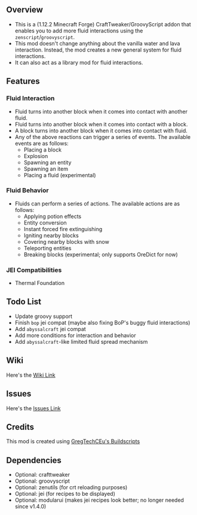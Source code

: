 ## Overview
- This is a (1.12.2 Minecraft Forge) CraftTweaker/GroovyScript addon that enables you to add more fluid interactions using the `zenscript`/`groovyscript`.
- This mod doesn't change anything about the vanilla water and lava interaction. Instead, the mod creates a new general system for fluid interactions.
- It can also act as a library mod for fluid interactions.

## Features
### Fluid Interaction
- Fluid turns into another block when it comes into contact with another fluid.
- Fluid turns into another block when it comes into contact with a block.
- A block turns into another block when it comes into contact with fluid. 
- Any of the above reactions can trigger a series of events. The available events are as follows:
  - Placing a block
  - Explosion
  - Spawning an entity
  - Spawning an item
  - Placing a fluid (experimental)
### Fluid Behavior
- Fluids can perform a series of actions. The available actions are as follows:
  - Applying potion effects
  - Entity conversion
  - Instant forced fire extinguishing
  - Igniting nearby blocks
  - Covering nearby blocks with snow
  - Teleporting entities
  - Breaking blocks (experimental; only supports OreDict for now)
### JEI Compatibilities
- Thermal Foundation

## Todo List
- Update groovy support
- Finish `bop` jei compat (maybe also fixing BoP's buggy fluid interactions)
- Add `abyssalcraft` jei compat
- Add more conditions for interaction and behavior
- Add `abyssalcraft`-like limited fluid spread mechanism

## Wiki
Here's the [Wiki Link](https://github.com/tttsaurus/Fluid-Interaction-Tweaker/wiki)

## Issues
Here's the [Issues Link](https://github.com/tttsaurus/Fluid-Interaction-Tweaker/issues)

## Credits
This mod is created using [GregTechCEu's Buildscripts](https://github.com/GregTechCEu/Buildscripts)

## Dependencies
- Optional: crafttweaker
- Optional: groovyscript
- Optional: zenutils (for crt reloading purposes)
- Optional: jei (for recipes to be displayed)
- Optional: modularui (makes jei recipes look better; no longer needed since v1.4.0)